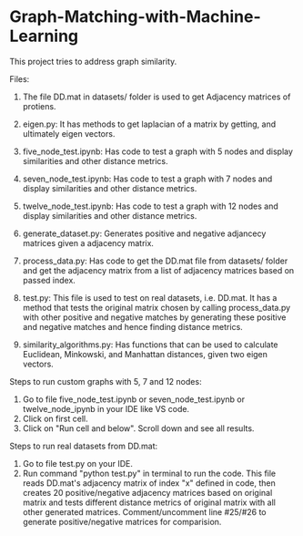 # Graph-Matching-with-Machine-Learning
This project tries to address graph similarity.

Files:
1. The file DD.mat in datasets/ folder is used to get Adjacency matrices of protiens.

2. eigen.py: It has methods to get laplacian of a matrix by getting, and ultimately eigen vectors.

3. five_node_test.ipynb: Has code to test a graph with 5 nodes and display similarities and other distance metrics.

4. seven_node_test.ipynb: Has code to test a graph with 7 nodes and display similarities and other distance metrics.

5. twelve_node_test.ipynb: Has code to test a graph with 12 nodes and display similarities and other distance metrics.

6. generate_dataset.py: Generates positive and negative adjancecy matrices given a adjacency matrix.

7. process_data.py: Has code to get the DD.mat file from datasets/ folder and get the adjacency matrix from a list of adjacency matrices based on passed index.

8. test.py: This file is used to test on real datasets, i.e. DD.mat. It has a method that tests the original matrix chosen by calling process_data.py with other positive and negative matches by generating these positive and negative matches and hence finding distance metrics.

9. similarity_algorithms.py: Has functions that can be used to calculate Euclidean, Minkowski, and Manhattan distances, given two eigen vectors.

Steps to run custom graphs with 5, 7 and 12 nodes:
1. Go to file five_node_test.ipynb or seven_node_test.ipynb or twelve_node_ipynb in your IDE like VS code.
2. Click on first cell.
3. Click on "Run cell and below".
Scroll down and see all results.

Steps to run real datasets from DD.mat:
1. Go to file test.py on your IDE.
2. Run command "python test.py" in terminal to run the code.
This file reads DD.mat's adjacency matrix of index "x" defined in code, then creates 20 positive/negative adjacency matrices based on original matrix and tests different distance metrics of original matrix with all other generated matrices. Comment/uncomment line #25/#26 to generate positive/negative matrices for comparision.
